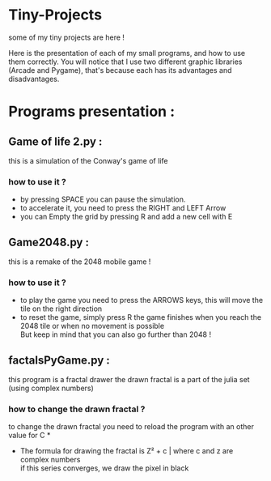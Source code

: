 # Tiny-Projects
some of my tiny projects are here ! 


Here is the presentation of each of my small programs, and how to use them correctly.
You will notice that I use two different graphic libraries (Arcade and Pygame), that's because each has its advantages and disadvantages. 



# Programs presentation :


## Game of life 2.py :

this is a simulation of the Conway's game of life

### how to use it ?

- by pressing SPACE you can pause the simulation. 
- to accelerate it, you need to press the RIGHT and LEFT Arrow 
- you can Empty the grid by pressing R and add a new cell with E 

  
  
  
## Game2048.py :
this is a remake of the 2048 mobile game !
### how to use it ?

- to play the game you need to press the ARROWS keys, this will move the tile on the right direction
- to reset the game, simply press R
the game finishes when you reach the 2048 tile or when no movement is possible  
But keep in mind that you can also go further than 2048 !


## factalsPyGame.py :
this program is a fractal drawer
the drawn fractal is a part of the julia set (using complex numbers) 
### how to change the drawn fractal ?  

to change the drawn fractal you need to reload the program with an other value for C *

*   The formula for drawing the fractal is Z² + c | where c and z are complex numbers  
if this series converges, we draw the pixel in black
  


